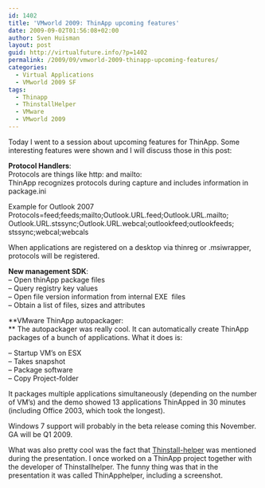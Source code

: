 ```yaml
---
id: 1402
title: 'VMworld 2009: ThinApp upcoming features'
date: 2009-09-02T01:56:08+02:00
author: Sven Huisman
layout: post
guid: http://virtualfuture.info/?p=1402
permalink: /2009/09/vmworld-2009-thinapp-upcoming-features/
categories:
  - Virtual Applications
  - VMworld 2009 SF
tags:
  - Thinapp
  - ThinstallHelper
  - VMware
  - VMworld 2009
---
```

Today I went to a session about upcoming features for ThinApp. Some interesting features were shown and I will discuss those in this post:

**Protocol Handlers**:  
Protocols are things like http: and mailto:  
ThinApp recognizes protocols during capture and includes information in package.ini<!--more-->

Example for Outlook 2007  
Protocols=feed;feeds;mailto;Outlook.URL.feed;Outlook.URL.mailto;  
Outlook.URL.stssync;Outlook.URL.webcal;outlookfeed;outlookfeeds;  
stssync;webcal;webcals

When applications are registered on a desktop via thinreg or .msiwrapper, protocols will be registered.

**New management SDK**:  
&#8211; Open thinApp package files  
&#8211; Query registry key values  
&#8211; Open file version information from internal EXE  files  
&#8211; Obtain a list of files, sizes and attributes

**VMware ThinApp autopackager:  
** The autopackager was really cool. It can automatically create ThinApp packages of a bunch of applications. What it does is:

&#8211; Startup VM&#8217;s on ESX  
&#8211; Takes snapshot  
&#8211; Package software  
&#8211; Copy Project-folder

It packages multiple applications simultaneously (depending on the number of VM&#8217;s) and the demo showed 13 applications ThinApped in 30 minutes (including Office 2003, which took the longest).

Windows 7 support will probably in the beta release coming this November. GA will be Q1 2009.

What was also pretty cool was the fact that <a title="thinstallhelper" href="http://thinstallhelper.cis-group.nl/" target="_blank">Thinstall-helper</a> was mentioned during the presentation. I once worked on a ThinApp project together with the developer of Thinstallhelper. The funny thing was that in the presentation it was called ThinApphelper, including a screenshot.